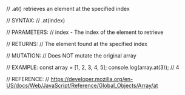 // .at() retrieves an element at the specified index

// SYNTAX:
// .at(index)

// PARAMETERS:
// index - The index of the element to retrieve

// RETURNS:
// The element found at the specified index

// MUTATION:
// Does NOT mutate the original array

// EXAMPLE:
const array = [1, 2, 3, 4, 5];
console.log(array.at(3)); // 4

// REFERENCE:
// https://developer.mozilla.org/en-US/docs/Web/JavaScript/Reference/Global_Objects/Array/at
